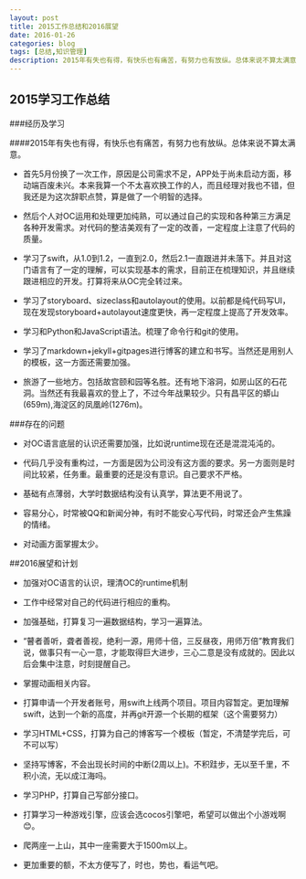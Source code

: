 ```yaml
---
layout: post
title: 2015工作总结和2016展望
date: 2016-01-26
categories: blog
tags: [总结,知识管理]
description: 2015年有失也有得，有快乐也有痛苦，有努力也有放纵。总体来说不算太满意
---
```



## 2015学习工作总结

###经历及学习

####2015年有失也有得，有快乐也有痛苦，有努力也有放纵。总体来说不算太满意。

+ 首先5月份换了一次工作，原因是公司需求不足，APP处于尚未启动方面，移动端百废未兴。本来我算一个不太喜欢换工作的人，而且经理对我也不错，但我还是为这次辞职点赞，算是做了一个明智的选择。

+ 然后个人对OC运用和处理更加纯熟，可以通过自己的实现和各种第三方满足各种开发需求。对代码的整洁美观有了一定的改善，一定程度上注意了代码的质量。

+ 学习了swift，从1.0到1.2，一直到2.0，然后2.1一直跟进并未落下。并且对这门语言有了一定的理解，可以实现基本的需求，目前正在梳理知识，并且继续跟进相应的开发。打算将来从OC完全转过来。

+ 学习了storyboard、sizeclass和autolayout的使用。以前都是纯代码写UI，现在发现storyboard+autolayout速度更快，再一定程度上提高了开发效率。

+ 学习和Python和JavaScript语法。梳理了命令行和git的使用。

+ 学习了markdown+jekyll+gitpages进行博客的建立和书写。当然还是用别人的模板，这一方面还需要加强。

+ 旅游了一些地方。包括故宫颐和园等名胜。还有地下溶洞，如房山区的石花洞。当然还有我最喜欢的登上了，不过今年战果较少。只有昌平区的蟒山(659m),海淀区的凤凰岭(1276m)。

###存在的问题

+ 对OC语言底层的认识还需要加强，比如说runtime现在还是混混沌沌的。

+ 代码几乎没有重构过，一方面是因为公司没有这方面的要求。另一方面则是时间比较紧，任务重。最重要的还是没有意识。自己要求不严格。

+ 基础有点薄弱，大学时数据结构没有认真学，算法更不用说了。

+ 容易分心，时常被QQ和新闻分神，有时不能安心写代码，时常还会产生焦躁的情绪。

+ 对动画方面掌握太少。

##2016展望和计划

+ 加强对OC语言的认识，理清OC的runtime机制

+ 工作中经常对自己的代码进行相应的重构。

+ 加强基础，打算复习一遍数据结构，学习一遍算法。

+ “瞽者善听，聋者善视，绝利一源，用师十倍，三反昼夜，用师万倍”教育我们说，做事只有一心一意，才能取得巨大进步，三心二意是没有成就的。因此以后会集中注意，时刻提醒自己。

+ 掌握动画相关内容。

+ 打算申请一个开发者账号，用swift上线两个项目。项目内容暂定。更加理解swift，达到一个新的高度，并再git开源一个长期的框架（这个需要努力）

+ 学习HTML+CSS，打算为自己的博客写一个模板（暂定，不清楚学完后，可不可以写）

+ 坚持写博客，不会出现长时间的中断(2周以上)。不积跬步，无以至千里，不积小流，无以成江海吗。

+ 学习PHP，打算自己写部分接口。

+ 打算学习一种游戏引擎，应该会选cocos引擎吧，希望可以做出个小游戏啊😊。

+ 爬两座一上山，其中一座需要大于1500m以上。

+ 更加重要的额，不太方便写了，时也，势也，看运气吧。





